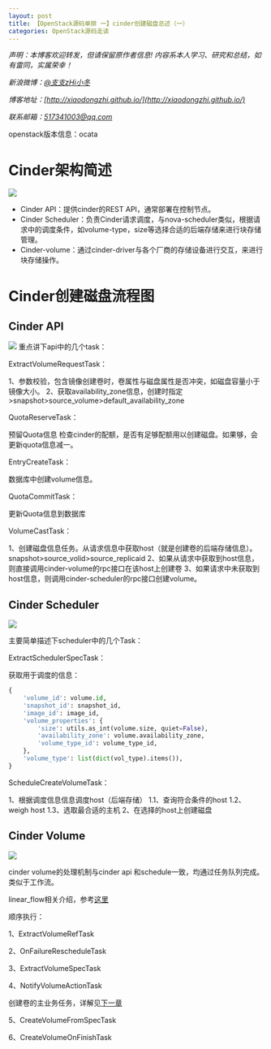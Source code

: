 ```yaml
---
layout: post
title: 【OpenStack源码单排 一】cinder创建磁盘总述（一）
categories: OpenStack源码走读
---
```

*声明：本博客欢迎转发，但请保留原作者信息! 内容系本人学习、研究和总结，如有雷同，实属荣幸！*
 
*新浪微博：[@支支zHi小冬](http://weibo.com/u/1596536485/home?wvr=5)*

*博客地址：[http://xiaodongzhi.github.io/](http://xiaodongzhi.github.io/)*

*联系邮箱：517341003@qq.com*

 
openstack版本信息：ocata

# Cinder架构简述 #
![](http://i.imgur.com/sx59Ma3.jpg)
- Cinder API：提供cinder的REST API，通常部署在控制节点。
- Cinder Scheduler：负责Cinder请求调度，与nova-scheduler类似，根据请求中的调度条件，如volume-type，size等选择合适的后端存储来进行块存储管理。
- Cinder-volume：通过cinder-driver与各个厂商的存储设备进行交互，来进行块存储操作。


# Cinder创建磁盘流程图 #

## Cinder API ##
![](http://i.imgur.com/dmjYgMK.jpg)
重点讲下api中的几个task：

ExtractVolumeRequestTask：

1、参数校验，包含镜像创建卷时，卷属性与磁盘属性是否冲突，如磁盘容量小于镜像大小。
2、获取availability_zone信息，创建时指定>snapshot>source_volume>default_availability_zone

QuotaReserveTask：

预留Quota信息
检查cinder的配额，是否有足够配额用以创建磁盘。如果够，会更新quota信息减一。

EntryCreateTask：

数据库中创建volume信息。

QuotaCommitTask：

更新Quota信息到数据库

VolumeCastTask：

1、创建磁盘信息任务。从请求信息中获取host（就是创建卷的后端存储信息）。snapshot>source_volid>source_replicaid
2、如果从请求中获取到host信息，则直接调用cinder-volume的rpc接口在该host上创建卷
3、如果请求中未获取到host信息，则调用cinder-scheduler的rpc接口创建volume。

## Cinder Scheduler ##
![](http://i.imgur.com/JOMsp7i.jpg)

主要简单描述下scheduler中的几个Task：

ExtractSchedulerSpecTask：

获取用于调度的信息：

```python
{
    'volume_id': volume.id,
    'snapshot_id': snapshot_id,
    'image_id': image_id,
    'volume_properties': {
        'size': utils.as_int(volume.size, quiet=False),
        'availability_zone': volume.availability_zone,
        'volume_type_id': volume_type_id,
    },
    'volume_type': list(dict(vol_type).items()),
}
```

ScheduleCreateVolumeTask：

1、根据调度信息信息调度host（后端存储）
  1.1、查询符合条件的host
  1.2、weigh host
  1.3、选取最合适的主机
2、在选择的host上创建磁盘

## Cinder Volume ##
![](http://i.imgur.com/McVNxLJ.png)

cinder volume的处理机制与cinder api 和schedule一致，均通过任务队列完成。类似于工作流。

linear_flow相关介绍，参考[这里](http://stacker.top/blog/2016/12/06/python-taskflow/)

顺序执行：

1、ExtractVolumeRefTask

2、OnFailureRescheduleTask

3、ExtractVolumeSpecTask

4、NotifyVolumeActionTask

创建卷的主业务任务，详解见[下一章](http://stacker.top/blog/2016/12/02/Cinder%E4%BB%A3%E7%A0%81%E8%B5%B0%E8%AF%BB%E7%B3%BB%E5%88%97%E4%B8%80-%E5%88%9B%E5%BB%BA%E7%A3%81%E7%9B%98-%E4%BA%8C-cinder-volume/)

5、CreateVolumeFromSpecTask

6、CreateVolumeOnFinishTask

